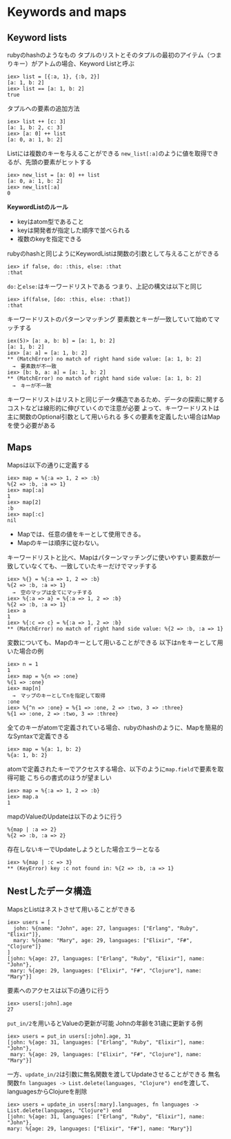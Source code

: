 # Keywords and maps

## Keyword lists
rubyのhashのようなもの
タプルのリストとそのタプルの最初のアイテム（つまりキー）がアトムの場合、Keyword Listと呼ぶ
```
iex> list = [{:a, 1}, {:b, 2}]
[a: 1, b: 2]
iex> list == [a: 1, b: 2]
true
```

タプルへの要素の追加方法
```
iex> list ++ [c: 3]
[a: 1, b: 2, c: 3]
iex> [a: 0] ++ list
[a: 0, a: 1, b: 2]
```

Listには複数のキーを与えることができる
`new_list[:a]`のように値を取得できるが、先頭の要素がヒットする
```
iex> new_list = [a: 0] ++ list
[a: 0, a: 1, b: 2]
iex> new_list[:a]
0
```

**KeywordListのルール**
- keyはatom型であること
- keyは開発者が指定した順序で並べられる
- 複数のkeyを指定できる

rubyのhashと同じようにKeywordListは関数の引数として与えることができる

```
iex> if false, do: :this, else: :that
:that
```

`do:`と`else:`はキーワードリストである
つまり、上記の構文は以下と同じ

```
iex> if(false, [do: :this, else: :that])
:that
```

キーワードリストのパターンマッチング
要素数とキーが一致していて始めてマッチする
```
iex(5)> [a: a, b: b] = [a: 1, b: 2]
[a: 1, b: 2]
iex> [a: a] = [a: 1, b: 2]
** (MatchError) no match of right hand side value: [a: 1, b: 2]
　→　要素数が不一致
iex> [b: b, a: a] = [a: 1, b: 2]
** (MatchError) no match of right hand side value: [a: 1, b: 2]
　→　キーが不一致
```

キーワードリストはリストと同じデータ構造であるため、データの探索に関するコストなどは線形的に伸びていくので注意が必要
よって、キーワードリストは主に関数のOptional引数として用いられる
多くの要素を定義したい場合はMapを使う必要がある

## Maps

Mapsは以下の通りに定義する
```
iex> map = %{:a => 1, 2 => :b}
%{2 => :b, :a => 1}
iex> map[:a]
1
iex> map[2]
:b
iex> map[:c]
nil
```

- Mapでは、任意の値をキーとして使用できる。
- Mapのキーは順序に従わない。

キーワードリストと比べ、Mapはパターンマッチングに使いやすい
要素数が一致していなくても、一致していたキーだけでマッチする
```
iex> %{} = %{:a => 1, 2 => :b}
%{2 => :b, :a => 1}
　→　空のマップは全てにマッチする
iex> %{:a => a} = %{:a => 1, 2 => :b}
%{2 => :b, :a => 1}
iex> a
1
iex> %{:c => c} = %{:a => 1, 2 => :b}
** (MatchError) no match of right hand side value: %{2 => :b, :a => 1}
```

変数についても、Mapのキーとして用いることができる
以下はnをキーとして用いた場合の例
```
iex> n = 1
1
iex> map = %{n => :one}
%{1 => :one}
iex> map[n]
　→　マップのキーとしてnを指定して取得
:one
iex> %{^n => :one} = %{1 => :one, 2 => :two, 3 => :three}
%{1 => :one, 2 => :two, 3 => :three}
```

全てのキーがatomで定義されている場合、rubyのhashのように、Mapを簡易的なSyntaxで定義できる
```
iex> map = %{a: 1, b: 2}
%{a: 1, b: 2}
```

atomで定義されたキーでアクセスする場合、以下のように`map.field`で要素を取得可能
こちらの書式のほうが望ましい
```
iex> map = %{:a => 1, 2 => :b}
iex> map.a
1
```

mapのValueのUpdateは以下のように行う
```
%{map | :a => 2}
%{2 => :b, :a => 2}
```

存在しないキーでUpdateしようとした場合エラーとなる
```
iex> %{map | :c => 3}
** (KeyError) key :c not found in: %{2 => :b, :a => 1}
```

## Nestしたデータ構造

MapsとListはネストさせて用いることができる
```
iex> users = [
  john: %{name: "John", age: 27, languages: ["Erlang", "Ruby", "Elixir"]},
  mary: %{name: "Mary", age: 29, languages: ["Elixir", "F#", "Clojure"]}
]
[john: %{age: 27, languages: ["Erlang", "Ruby", "Elixir"], name: "John"},
 mary: %{age: 29, languages: ["Elixir", "F#", "Clojure"], name: "Mary"}]
 ```

要素へのアクセスは以下の通りに行う
```
iex> users[:john].age
27
```

`put_in/2`を用いるとValueの更新が可能
Johnの年齢を31歳に更新する例
```
iex> users = put_in users[:john].age, 31
[john: %{age: 31, languages: ["Erlang", "Ruby", "Elixir"], name: "John"},
 mary: %{age: 29, languages: ["Elixir", "F#", "Clojure"], name: "Mary"}]
 ```

 一方、`update_in/2`は引数に無名関数を渡してUpdateさせることができる
 無名関数`fn languages -> List.delete(languages, "Clojure") end`を渡して、languagesからClojureを削除
 ```
 iex> users = update_in users[:mary].languages, fn languages -> List.delete(languages, "Clojure") end
[john: %{age: 31, languages: ["Erlang", "Ruby", "Elixir"], name: "John"},
 mary: %{age: 29, languages: ["Elixir", "F#"], name: "Mary"}]
 ```
